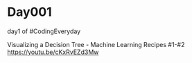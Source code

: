 # Day001
day1 of #CodingEveryday

Visualizing a Decision Tree - Machine Learning Recipes #1-#2
https://youtu.be/cKxRvEZd3Mw
